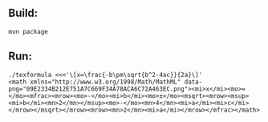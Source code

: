 ## Build:

	mvn package

## Run:

	./texformula <<<'\[x=\frac{-b\pm\sqrt{b^2-4ac}}{2a}\]'
	<math xmlns="http://www.w3.org/1998/Math/MathML" data-png="09E2334B212E751A7C669F34A78ACA6C72A463EC.png"><mi>x</mi><mo>=</mo><mfrac><mrow><mo>-</mo><mi>b</mi><mo>±</mo><msqrt><mrow><msup><mi>b</mi><mn>2</mn></msup><mo>-</mo><mn>4</mn><mi>a</mi><mi>c</mi></mrow></msqrt></mrow><mrow><mn>2</mn><mi>a</mi></mrow></mfrac></math>

